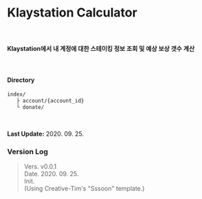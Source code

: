 # Klaystation Calculator  

<br/>


#### Klaystation에서 내 계정에 대한 스테이킹 정보 조회 및 예상 보상 갯수 계산  

<br/>

#### Directory  

```txt
index/
   ├ account/{account_id}
   └ donate/
```


<br/>


**Last Update:** 2020. 09. 25.  



### Version Log  


> Vers. v0.0.1  
> Date. 2020. 09. 25.  
> Init.  
> (Using Creative-Tim's "Sssoon" template.)  

